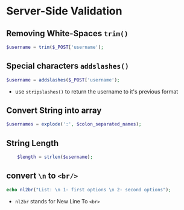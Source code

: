 # Server-Side Validation 
## Removing White-Spaces `trim()`
```php
$username = trim($_POST['username');
```


## Special characters `addslashes()`

```php
$username = addslashes($_POST['username');
```

- use `stripslashes()` to return the username to it's previous format

## Convert String into array

```php
$usernames = explode(':', $colon_separated_names);
```


## String Length

```php
	$length = strlen($username);
```


## convert `\n` to `<br/>`

```php
echo nl2br("List: \n 1- first options \n 2- second options");
```

- `nl2br` stands for New Line To `<br>`